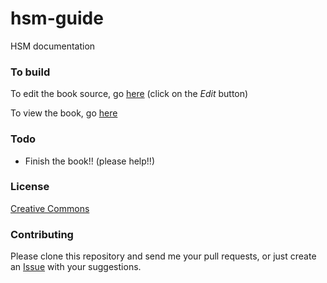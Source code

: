hsm-guide
=========

HSM documentation

### To build

To edit the book source, go [here](https://github.com/snowch/hsm-guide/blob/master/book.md) (click on the *Edit* button)

To view the book, go [here](https://gitprint.com/snowch/hsm-guide/blob/master/book.md)

### Todo

- Finish the book!! (please help!!)

### License

[Creative Commons](https://creativecommons.org/publicdomain/zero/1.0/)

### Contributing

Please clone this repository and send me your pull requests, or just create an [Issue](https://github.com/snowch/hsm-guide/issues) with your suggestions.
